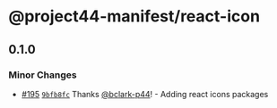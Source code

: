 # @project44-manifest/react-icon

## 0.1.0

### Minor Changes

- [#195](https://github.com/project44/manifest/pull/195)
  [`9bfb8fc`](https://github.com/project44/manifest/commit/9bfb8fc61c54afde75c9a684ec1b36c0a92cf0b6)
  Thanks [@bclark-p44](https://github.com/bclark-p44)! - Adding react icons packages
